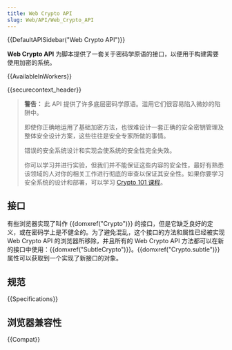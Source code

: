 ```yaml
---
title: Web Crypto API
slug: Web/API/Web_Crypto_API
---
```


{{DefaultAPISidebar("Web Crypto API")}}

**Web Crypto API** 为脚本提供了一套关于密码学原语的接口，以便用于构建需要使用加密的系统。

{{AvailableInWorkers}}

{{securecontext_header}}

> **警告：** 此 API 提供了许多底层密码学原语。滥用它们很容易陷入微妙的陷阱中。
>
> 即使你正确地运用了基础加密方法，也很难设计一套正确的安全密钥管理及整体安全设计方案，这些往往是安全专家所做的事情。
>
> 错误的安全系统设计和实现会使系统的安全性完全失效。
>
> 你可以学习并进行实验，但我们并不能保证这些内容的安全性，最好有熟悉该领域的人对你的相关工作进行彻底的审查以保证其安全性。如果你要学习安全系统的设计和部署，可以学习 [Crypto 101 课程](https://www.crypto101.io/)。

## 接口

有些浏览器实现了叫作 {{domxref("Crypto")}} 的接口，但是它缺乏良好的定义，或在密码学上是不健全的。为了避免混乱，这个接口的方法和属性已经被实现 Web Crypto API 的浏览器所移除，并且所有的 Web Crypto API 方法都可以在新的接口中使用：{{domxref("SubtleCrypto")}}。{{domxref("Crypto.subtle")}} 属性可以获取到一个实现了新接口的对象。

## 规范

{{Specifications}}

## 浏览器兼容性

{{Compat}}
